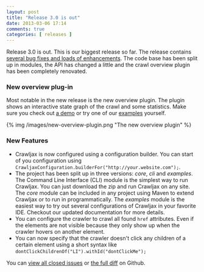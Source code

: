 ```yaml
---
layout: post
title: "Release 3.0 is out"
date: 2013-03-06 17:14
comments: true
categories: [ releases ]
---
```

Release 3.0 is out. This is our biggest release so far. The release contains [several bug fixes and loads of enhancements](https://github.com/crawljax/crawljax/issues?milestone=3&state=closed). The code base has been split up in modules, the API has changed a little and the crawl overview plugin has been completely renovated.

### New overview plug-in

Most notable in the new release is the new overview plugin. The plugin shows an interactive state graph of the crawl and some statistics. Make sure you check out [a demo](http://crawls.crawljax.com) or try one of our [examples](https://github.com/crawljax/crawljax/tree/master/examples) yourself.

{% img /images/new-overview-plugin.png  "The new overview plugin" %}

### New Features

* Crawljax is now configured using a configuration builder. You can start of you configuration using `CrawljaxConfiguration.builderFor("http://your.website.com");`.
* The project has been split up in three versions: *core*, *cli* and *examples*. The Command Line Interface (CLI) module is the simplest way to run Crawljax. You can just download the zip and run Crawljax on any site. The *core* module can be included in any project using Maven to extend Crawljax or to run in programmatically. The *examples* module is the easiest way to try out several configurations of Crawljax in your favorite IDE. Checkout our updated documentation for more details. 
* You can configure the crawler to crawl all found `href` attributes. Even if the elements are not visible because they only show up when the crawler hovers on another element.
* You can now specify  that the crawler doesn't click any children of a certain element using a short syntax like `dontClickChildrenOf("LI").withId("dontClickMe");`

You can [view all closed issues](https://github.com/crawljax/crawljax/issues?milestone=3&page=1&state=closed) or [the full diff](https://github.com/crawljax/crawljax/compare/crawljax-2.2...crawljax-3.0) on Github.